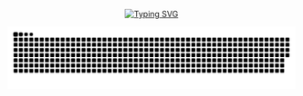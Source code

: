 

<p align="center">
  <a href="https://github.com/DenverCoder1/readme-typing-svg">
    <img src="https://readme-typing-svg.demolab.com/?lines=Начинающий+бэкэнд+разработчик;Студент+прикладной+математики+и+информатики+в+МАИ&font=Fira%20Code&center=true&width=440&height=45&color=f75c7e&vCenter=true&pause=1000&size=22&duration=200&repeat=true&random=false" alt="Typing SVG" />
  </a>
</p>


<picture>
  <source media="(prefers-color-scheme: dark)" srcset="https://raw.githubusercontent.com/AI-AVENGER-S/AI-AVENGER-S/main/assets/github-snake-dark.svg">
  <source media="(prefers-color-scheme: light)" srcset="https://raw.githubusercontent.com/AI-AVENGER-S/AI-AVENGER-S/main/assets/github-snake.svg">
  <img alt="Snake" src="https://raw.githubusercontent.com/AI-AVENGER-S/AI-AVENGER-S/main/assets/github-snake.svg">
</picture>


